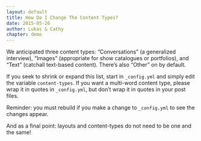 ```yaml
---
layout: default
title: How Do I Change The Content Types?
date: 2015-05-26
author: Lukas & Cathy
chapter: demo
---
```


We anticipated three content types: “Conversations” (a generalized interview), “Images” (appropriate for show catalogues or portfolios), and “Text” (catchall text-based content). There’s also “Other” on by default.

If you seek to shrink or expand this list, start in `_config.yml` and simply edit the variable `content-types`. If you want a multi-word content type, please wrap it in quotes in `_config.yml`, but don’t wrap it in quotes in your post files.

Reminder: you must rebuild if you make a change to `_config.yml` to see the changes appear.

And as a final point: layouts and content-types do not need to be one and the same!
